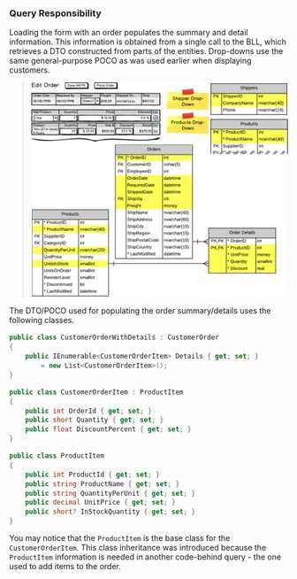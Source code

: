### Query Responsibility

Loading the form with an order populates the summary and detail information. This information is obtained from a single call to the BLL, which retrieves a DTO constructed from parts of the entities. Drop-downs use the same general-purpose POCO as was used earlier when displaying customers.

> ![Query Open Order](images/Query-Open-Order.png "Query Open Order")

The DTO/POCO used for populating the order summary/details uses the following classes.

```csharp
public class CustomerOrderWithDetails : CustomerOrder
{
    public IEnumerable<CustomerOrderItem> Details { get; set; }
        = new List<CustomerOrderItem>();
}
```

```csharp
public class CustomerOrderItem : ProductItem
{
    public int OrderId { get; set; }
    public short Quantity { get; set; }
    public float DiscountPercent { get; set; }
}
```

```csharp
public class ProductItem
{
    public int ProductId { get; set; }
    public string ProductName { get; set; }
    public string QuantityPerUnit { get; set; }
    public decimal UnitPrice { get; set; }
    public short? InStockQuantity { get; set; }
}
```

You may notice that the `ProductItem` is the base class for the `CustomerOrderItem`. This class inheritance was introduced because the `ProductItem` information is needed in another code-behind query - the one used to add items to the order.